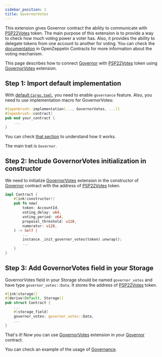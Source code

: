 ```yaml
---
sidebar_position: 1
title: GovernorVotes
---
```

This extension gives Governor contract the ability to communicate with [PSP22Votes](../../PSP22/Extensions/votes.md) token.
The main purpose of this extension is to provide a way to check how much voting power a voter has.
Also, it provides the ability to delegate tokens from one account to another for voting.
You can check the [documentation](https://docs.openzeppelin.com/contracts/4.x/api/governance#GovernorVotes) in OpenZeppelin Contracts for more information about the voting mechanism.

This page describes how to connect [Governor](../governor.md) with [PSP22Votes](../../PSP22/Extensions/votes.md) token using [GovernorVotes](/) extension.

## Step 1: Import default implementation

With [default `Cargo.toml`](../../overview.md/#the-default-toml-of-your-project-with-openbrush),
you need to enable `governance` feature. Also, you need to use implementation macro
for GovernorVotes:
```rust
#[openbrush::implementation(..., GovernorVotes, ...)]
#[openbrush::contract]
pub mod your_contract {
    ...
}
```

You can check [that section](../../overview.md/#reuse-implementation-of-traits-from-openbrush) to understand how it works.

The main trait is `Governor`.

## Step 2: Include GovernorVotes initialization in constructor

We need to initialize [GovernorVotes](/) extension in the constructor of [Governor](../governor.md) contract with the address of [PSP22Votes](../../PSP22/Extensions/votes.md) token.

```rust
impl Contract {
    #[ink(constructor)]
    pub fn new(
        token: AccountId,
        voting_delay: u64,
        voting_period: u64,
        proposal_threshold: u128,
        numerator: u128,
    ) -> Self {
        ...
        instance._init_governor_votes(token).unwrap();
        ...
    }
}
```
## Step 3: Add GovernorVotes field in your Storage
GovernorVotes field in your Storage should be named `governor_votes` and have type `governor_votes::Data`.
It stores the address of [PSP22Votes](../../PSP22/Extensions/votes.md) token.
```rust
#[ink(storage)]
#[derive(Default, Storage)]
pub struct Contract {
    ...
    #[storage_field]
    governor_votes: governor_votes::Data,
    ...
}
```


That's it! Now you can use [GovernorVotes](/) extension in your [Governor](../governor.md) contract.


You can check an example of the usage of [Governance](https://github.com/Brushfam/openbrush-contracts/tree/main/examples/governance/governor).
